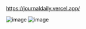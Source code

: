 https://journaldaily.vercel.app/ 

![image](https://github.com/user-attachments/assets/58e5d811-487c-465d-bdf5-7f8cee7d265d)
![image](https://github.com/user-attachments/assets/9135d5ed-f599-438a-94ae-e6c886e059e3)
